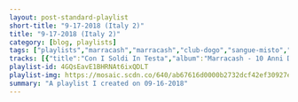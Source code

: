```yaml
---
layout: post-standard-playlist
short-title: "9-17-2018 (Italy 2)"
title: "9-17-2018 (Italy 2)"
category: [blog, playlists]
tags: ["playlists","marracash","marracash","club-dogo","sangue-misto","vale-lambo","club-dogo,-vincenzo,-marracash","marracash","vincenzo-da-via-anfossi,-marracash","kaos!","bassi-maestro","inoki","club-dogo","club-dogo","colle-der-fomento","bassi-maestro,-ape,-zampa","fabri-fibra","neffa","kaos!","frankie-hi-nrg-mc,-riccardo-sinigallia","mondo-marcio","mezzosangue","noyz-narcos","club-dogo","mistaman","club-dogo","marracash,-vincenzo-da-via-anfossi,-guè-pequeno,-jake-la-furia","club-dogo,-marracash","j-ax,-guè-pequeno","vincenzo-da-via-anfossi","kaos!","colle-der-fomento,-kaos-one","club-dogo","inoki,-joe-cassano","colle-der-fomento","vincenzo-da-via-anfossi,-club-dogo","fabri-fibra","fabri-fibra,-claver-gold","noyz-narcos","noyz-narcos","club-dogo","marracash","inoki","marracash","marracash","club-dogo,-marracash","club-dogo,-marracash","kaos!","guè-pequeno","guè-pequeno,-marracash","salmo","salmo","salmo,-travis-barker","salmo,-gemitaiz,-madman","salmo,-rose-villain","salmo,-victor-kwality,-travis-barker","salmo","salmo","salmo,-nitro","salmo,-fritz-da-cat","salmo","hell-raton,-ensi,-salmo,-en?gma,-bassi-maestro,-rocco-hunt,-gemitaiz","salmo","salmo","salmo","salmo,-nitro,-en?gma","guè-pequeno,-tony-effe,-il-profeta","sfera-ebbasta","sfera-ebbasta","fabri-fibra","gemitaiz","vegas-jones,-nitro","el-raton,-bassi-maestro,-rasty-kilo,-madman,-en?gma,-noyz-narcos,-jack-the-smoker,-salmo,-rocco-hunt,-gemitaiz,-nitro","madman","sfera-ebbasta,-drefgold","emis-killa,-capo-plaza","salmo","ghali","salmo","salmo","dani-faiv,-tha-supreme","salmo","mambolosco,-edo-fendy","salmo","emis-killa","marracash,-salmo,-coez","gemitaiz","vegas-jones","achille-lauro,-boss-doms,-gemitaiz,-quentin40,-puritano","noyz-narcos","noyz-narcos","dark-polo-gang","sfera-ebbasta","rkomi,-marracash","gemitaiz,-madman","nitro","guè-pequeno","gemitaiz,-guè-pequeno","noyz-narcos,-salmo","madman,-gemitaiz","salmo","guè-pequeno,-marracash","nitro","izi","capo-plaza,-ghali","gemitaiz","nitro,-salmo","salmo,-jack-the-smoker,-mondo-marcio,-coez","salmo","salmo","salmo","salmo,-mezzosangue","salmo","salmo","dark-polo-gang","kalash,-sfera-ebbasta","og-eastbull,-achille-lauro,-boss-doms","gemitaiz,-achille-lauro","canesecco","canesecco","canesecco,-jdr","canesecco","carl-brave-x-franco126","capo-plaza,-sfera-ebbasta,-drefgold","aban,-noyz-narcos","gabry-ponte,-dj-matrix,-mambolosco,-nashley","noyz-narcos,-duke-montana","capo-plaza","jack-the-smoker,-salmo","gemitaiz","carl-brave,-ugo-borghetti,-bipuntato","boomdabash,-loredana-bertè","achille-lauro,-gow-tribe,-boss-doms","nitro,-lazza","calcutta-","vasco-rossi","baby-k","en?gma,-hell-raton,-nitro","salmo,-slait","fabri-fibra","noyz-narcos,-luche,-capo-plaza","fabri-fibra,-gianna-nannini","fabri-fibra,-nitro,-yazee","fabri-fibra","fabri-fibra,-tolu-kuti","fabri-fibra,-madman","fabri-fibra","fabri-fibra","nitro","calcutta-,-takagi,-ketra","fabri-fibra,-neffa","gemitaiz,-coez","capo-plaza","fabri-fibra","fabri-fibra","fabri-fibra","dark-polo-gang","og-eastbull,-dogslife,-mago-del-blocco","emis-killa","marracash,-guè-pequeno","rocco-hunt,-neffa","babaman","nerone,-gemitaiz,-salmo","tutti-fenomeni,-close-listen","two-fingerz","two-fingerz","two-fingerz","two-fingerz","two-fingerz,-guè-pequeno","two-fingerz","two-fingerz","two-fingerz,-fedez","two-fingerz","two-fingerz","two-fingerz","two-fingerz,-emis-killa","fedez","fedez","fedez","fedez,-j-ax","fedez,-guè-pequeno","fedez","fedez","fedez","fedez","fedez,-gianna-nannini","fedez,-j-ax","fedez","club-dogo","club-dogo,-marracash","club-dogo,-j-ax","club-dogo,-il-cile","club-dogo","marracash","marracash","marracash,-emis-killa","marracash","marracash","marracash","marracash,-j-ax,-guè-pequeno","club-dogo","club-dogo,-j-ax","club-dogo","club-dogo,-lele-spedicato-\"negramaro\"","club-dogo,-entics","club-dogo","club-dogo,-arisa","fedez","fabri-fibra,-elisa","fedez","fedez","fedez","fedez,-francesca-michielin","fedez","fedez,-malika-ayane","fedez","fedez,-elisa","fedez","fedez,-noemi","fedez","fedez,-j-ax","articolo-31","j-ax","articolo-31","j-ax","j-ax","articolo-31","j-ax","articolo-31,-paola-turci","j-ax","articolo-31,-reverendo","articolo-31","j-ax","j-ax","articolo-31","j-ax","articolo-31","articolo-31,-lucio-dalla","articolo-31","articolo-31","articolo-31","articolo-31","j-ax","articolo-31","articolo-31","j-ax","j-ax","articolo-31","articolo-31","j-ax","articolo-31","articolo-31","fabri-fibra","fabri-fibra","fabri-fibra","fabri-fibra,-nitro","fabri-fibra","club-dogo","salmo,-nitro,-jack-the-smoker,-stereoliez,-ceri","en?gma,-nitro","club-dogo","gemitaiz-&-madman,-coez","deleterio,-marracash,-attila","club-dogo","club-dogo","marracash","marracash","dargen-d'amico,-fedez,-mistico","j-ax","j-ax","j-ax","j-ax","j-ax","j-ax","j-ax","j-ax,-club-dogo","j-ax,-valerio-jovine","j-ax,-weedo","j-ax","j-ax,-fedez","marracash,-achille-lauro","marracash","marracash","marracash,-tiziano-ferro","fabri-fibra,-nesli","j-ax","j-ax","j-ax,-emiliano-valverde","club-dogo","don-joe,-club-dogo","fabri-fibra,-nitro,-salmo","fabri-fibra,-gemitaiz,-madman","marracash,-luche","articolo-31,-paola-folli","nitro","briga","j-ax,-the-styles","caneda,-fedez,-j-ax,-gemitaiz,-rocco-hunt,-baby-k,-emis-killa","nitro,-dj-ms","nitro","guè-pequeno","fabri-fibra,-marracash","guè-pequeno,-akon","marracash","fedez,-danti,-simon-de-jano","fedez,-marracash,-guè-pequeno","marracash,-fabri-fibra","guè-pequeno","fedez","guè-pequeno","fedez","fritz-da-cat,-guè-pequeno,-nitro,-madman","fedez","guè-pequeno","fedez","ensi,-noyz-narcos,-salmo","don-joe,-shablo,-fabri-fibra,-jake-la-furia,-noyz-narcos,-marracash,-guè-pequeno,-j-ax,-francesco-sarcina","fedez","fedez,-mika","noyz-narcos-&-fritz-da-cat","noyz-narcos-&-fritz-da-cat,-salmo","shade","nitro","fabri-fibra,-guè-pequeno","salmo,-hell-raton,-en?gma,-slait","articolo-31","sfera-ebbasta,-charlie-charles,-luche,-marracash","guè-pequeno","guè-pequeno,-ntò","lowlow,-sercho,-briga","salmo","emis-killa,-j-ax","marracash","club-dogo","coez","marracash,-federica-abbate","coez","coez","cor-veleno","salmo","salmo","cor-veleno","cor-veleno","cor-veleno","marracash","cor-veleno","cor-veleno,-martina-may","fedez,-jake-la-furia","salmo","guè-pequeno,-jack-jaselli","jake-la-furia,-luca-carboni","salmo","marracash","izi,-ensi","izi","j-ax,-fedez","jake-la-furia,-emis-killa","izi,-moses-sangare","nitro","nitro","marracash,-guè-pequeno","marracash,-guè-pequeno","marracash,-guè-pequeno","marracash,-guè-pequeno","marracash,-guè-pequeno","cor-veleno,-danno","marracash,-guè-pequeno","marracash,-guè-pequeno","luche","luche,-guè-pequeno","luche","luche,-da-blonde","fabri-fibra","fred-de-palma,-marracash","briga,-mostro,-clementino","fred-de-palma","briga","briga,-gemello","emis-killa","emis-killa,-jake-la-furia","emis-killa,-neffa","salmo,-rose-villain","marracash,-guè-pequeno","j-ax,-fedez,-stash,-levante","j-ax,-fedez","lowlow","salmo,-nitro,-axos","ghali","sfera-ebbasta","marracash,-guè-pequeno","marracash,-guè-pequeno,-sfera-ebbasta","marracash,-guè-pequeno,-fabri-fibra","marracash,-guè-pequeno","lowlow,-marianne-mirage","j-ax,-fedez,-sergio-sylvestre","j-ax,-fedez","j-ax,-fedez","caparezza","fabri-fibra","fabri-fibra","fabri-fibra,-thegiornalisti","danti,-giulia-penna","guè-pequeno","guè-pequeno","guè-pequeno,-sfera-ebbasta","salmo","sfera-ebbasta","guè-pequeno,-el-micha","frankie-hi-nrg-mc,-riccardo-sinigallia","coez","coez","coez","coez","j-ax,-fedez","fabri-fibra","fabri-fibra","nitro","nitro","nitro","nitro,-madman","sfera-ebbasta,-quavo","perturbazione","viola","management","levante","diodato","green-like-july","cosmetic","linea-77,-ln-ripley","massimo-volume","appino","saluti-da-saturno","luminal","marco-germani,-laura-ferro","bianco","riccardo-latteri","carolina-bubbico","luca-morino,-combo-luminoso","fabio-cinti","elio-petri","fine-before-you-came","maria-antonietta","wildmen","spiral69","petramante","una-(ita)","giacomo-toni","kutso","the-cyborgs"]
tracks: [{"title":"Con I Soldi In Testa","album":"Marracash - 10 Anni Dopo (Inediti e Rarità)","artists":"Marracash"},{"title":"Nuovo Papa 2018","album":"Marracash - 10 Anni Dopo (Inediti e Rarità)","artists":"Marracash"},{"title":"Tornerò Da Re - Parte II","album":"Vile Denaro (Plus Tornerò Da Re Parte II)","artists":"Club Dogo"},{"title":"Lo straniero","album":"SXM","artists":"Sangue Misto"},{"title":"Patrizio","album":"Medusa Deluxe - EP","artists":"Vale Lambo"},{"title":"Puro Bogotà","album":"Vile Denaro (Plus Tornerò Da Re Radio Edit)","artists":"Club Dogo, Vincenzo, Marracash"},{"title":"Tutto Questo","album":"Marracash","artists":"Marracash"},{"title":"Popolari","album":"L'Ora D'Aria","artists":"Vincenzo Da Via Anfossi, Marracash"},{"title":"Il 6° Senso","album":"kARMA","artists":"Kaos!"},{"title":"Foto di gruppo","album":"Foto di gruppo","artists":"Bassi Maestro"},{"title":"Bologna By Night 2004","album":"Fabiano detto Inoki","artists":"Inoki"},{"title":"Cronache di resistenza - Hard to do","album":"Mi fist (Remastered version)","artists":"Club Dogo"},{"title":"Hardboiled - Sabotatori","album":"Mi fist (Remastered version)","artists":"Club Dogo"},{"title":"Il cielo su Roma","album":"Scienza Doppia H","artists":"Colle Der Fomento"},{"title":"Giorni matti (feat. Ape, Zampa)","album":"Classe 73","artists":"Bassi Maestro, Ape, Zampa"},{"title":"Rap in vena","album":"Mr. Simpatia (Remastered Version)","artists":"Fabri Fibra"},{"title":"Aspettando Il Sole","album":"Neffa E I Messaggeri Della Dopa","artists":"Neffa"},{"title":"Cose Preziose (Variante Di Lunenberg)","album":"-/-/-/-/- (L'attesa)","artists":"Kaos!"},{"title":"Quelli che benpensano (feat. Riccardo Sinigallia)","album":"La Morte Dei Miracoli & Diff. Coupling","artists":"Frankie HI-NRG MC, Riccardo Sinigallia"},{"title":"Dentro Alla Scatola","album":"Solo Un Uomo","artists":"Mondo Marcio"},{"title":"Diventa quello che sei","album":"Soul of a Supertramp","artists":"Mezzosangue"},{"title":"Attica","album":"Monster","artists":"Noyz Narcos"},{"title":"Una Volta Sola","album":"Penna Capitale","artists":"Club Dogo"},{"title":"Si salvi chi può","album":"M-theory","artists":"Mistaman"},{"title":"Butta Via Tutto","album":"Penna Capitale","artists":"Club Dogo"},{"title":"Benvenuti Nella Giungla","album":"Dogo Gang Presenta: Benvenuti Nella Giungla","artists":"Marracash, Vincenzo Da Via Anfossi, Guè Pequeno, Jake La Furia"},{"title":"Briatori","album":"Penna Capitale","artists":"Club Dogo, Marracash"},{"title":"Rap n'roll","album":"Rap N' Roll","artists":"J-AX, Guè Pequeno"},{"title":"Il Primo E L'Ultimo","album":"L'Ora D'Aria","artists":"Vincenzo Da Via Anfossi"},{"title":"La Via Del Vuoto","album":"-/-/-/-/- (L'attesa)","artists":"Kaos!"},{"title":"La Fenice (feat. Kaos One)","album":"Anima E Ghiaccio","artists":"Colle Der Fomento, Kaos One"},{"title":"Ragazzi Fuori Ft. Karkadan","album":"Dogocrazia","artists":"Club Dogo"},{"title":"Giorno E Notte (feat. Joe Cassano)","album":"The Newkingztape Vol. 1","artists":"Inoki, Joe Cassano"},{"title":"Piu' Forte Delle Bombe","album":"Anima E Ghiaccio","artists":"Colle Der Fomento"},{"title":"Cartier","album":"L'Ora D'Aria","artists":"Vincenzo Da Via Anfossi, Club Dogo"},{"title":"Bisogna Scrivere","album":"Guerra E Pace","artists":"Fabri Fibra"},{"title":"Idee Stupide","album":"Tradimento 10 Anni - Reloaded","artists":"Fabri Fibra, Claver Gold"},{"title":"Zoo De Roma","album":"Guilty","artists":"Noyz Narcos"},{"title":"Attica","album":"Monster Reloaded","artists":"Noyz Narcos"},{"title":"Spaghetti Western","album":"Vile Denaro","artists":"Club Dogo"},{"title":"Popolare 2018","album":"Marracash - 10 Anni Dopo (Inediti e Rarità)","artists":"Marracash"},{"title":"Il mio paese se ne frega","album":"Nobiltà di strada","artists":"Inoki"},{"title":"Dritto Al Punto","album":"Marracash","artists":"Marracash"},{"title":"Si' Si' Con La Testa","album":"Marracash","artists":"Marracash"},{"title":"Meglio Che Morto","album":"Dogocrazia","artists":"Club Dogo, Marracash"},{"title":"D.o.g.o.","album":"Penna Capitale","artists":"Club Dogo, Marracash"},{"title":"Insomnia","album":"kARMA","artists":"Kaos!"},{"title":"Mollami","album":"Vero","artists":"Guè Pequeno"},{"title":"Relaxxx","album":"Gentleman","artists":"Guè Pequeno, Marracash"},{"title":"PERDONAMI","album":"PERDONAMI","artists":"Salmo"},{"title":"Faraway","album":"Midnite (Deluxe Version)","artists":"Salmo"},{"title":"Bentley vs Cadillac (feat. Travis Barker)","album":"Hellvisback Platinum","artists":"Salmo, Travis Barker"},{"title":"Killer Game (feat. Gemitaiz & Madman)","album":"Midnite (Deluxe Version)","artists":"Salmo, Gemitaiz, MadMan"},{"title":"Don Medellín (feat. Rose Villain)","album":"Hellvisback Platinum","artists":"Salmo, Rose Villain"},{"title":"Il messia (feat. Victor Kwality & Travis Barker)","album":"Hellvisback","artists":"Salmo, Victor Kwality, Travis Barker"},{"title":"1984","album":"Hellvisback","artists":"Salmo"},{"title":"7 am","album":"Hellvisback","artists":"Salmo"},{"title":"Space Invaders (feat. Nitro)","album":"Midnite (Deluxe Version)","artists":"Salmo, Nitro"},{"title":"Demons To Diamonds (feat. Fritz da Cat)","album":"Death USB","artists":"Salmo, Fritz Da Cat"},{"title":"Un dio personale","album":"The Island Chainsaw Massacre","artists":"Salmo"},{"title":"King's Supreme","album":"Machete Mixtape Gold Edition","artists":"Hell Raton, Ensi, Salmo, En?gma, Bassi Maestro, Rocco Hunt, Gemitaiz"},{"title":"La prima volta","album":"The Island Chainsaw Massacre","artists":"Salmo"},{"title":"L'erba di Grace","album":"The Island Chainsaw Massacre","artists":"Salmo"},{"title":"S.A.L.M.O.","album":"Midnite (Deluxe Version)","artists":"Salmo"},{"title":"Crudité","album":"Machete Mixtape, Vol. 3","artists":"Salmo, Nitro, En?gma"},{"title":"Scarafaggio","album":"Gentleman","artists":"Guè Pequeno, Tony Effe, Il Profeta"},{"title":"20 Collane","album":"Rockstar","artists":"Sfera Ebbasta"},{"title":"Ricchi x Sempre","album":"Rockstar","artists":"Sfera Ebbasta"},{"title":"La Pula Bussò","album":"Tradimento Platinum Edition","artists":"Fabri Fibra"},{"title":"Fuori","album":"Fuori","artists":"Gemitaiz"},{"title":"Trankilo","album":"Chic Nisello","artists":"Vegas Jones, Nitro"},{"title":"Battle Royale","album":"Machete Mixtape Iii","artists":"El Raton, Bassi Maestro, Rasty Kilo, MadMan, En?gma, Noyz Narcos, Jack The Smoker, Salmo, Rocco Hunt, Gemitaiz, Nitro"},{"title":"Bolla Papale Freestyle","album":"MM Vol. 2","artists":"MadMan"},{"title":"Sciroppo (feat. DrefGold)","album":"Rockstar (International Version)","artists":"Sfera Ebbasta, DrefGold"},{"title":"Serio (feat. Capo Plaza)","album":"Serio","artists":"Emis Killa, Capo Plaza"},{"title":"Russell Crowe","album":"Midnite (Deluxe Version)","artists":"Salmo"},{"title":"Cara Italia","album":"Cara Italia","artists":"Ghali"},{"title":"Yoko-ono","album":"The Island Chainsaw Massacre","artists":"Salmo"},{"title":"Giuda","album":"Hellvisback","artists":"Salmo"},{"title":"Gameboy Color - prod. tha Supreme","album":"Gameboy Color (prod. tha Supreme)","artists":"Dani Faiv, tha Supreme"},{"title":"Il senso dell'odio","album":"The Island Chainsaw Massacre","artists":"Salmo"},{"title":"Guarda come flexo","album":"Guarda come flexo","artists":"MamboLosco, Edo Fendy"},{"title":"Prima di dormire","album":"The Island Chainsaw Massacre","artists":"Salmo"},{"title":"Linda","album":"Linda","artists":"Emis Killa"},{"title":"A Volte Esagero","album":"Status","artists":"Marracash, Salmo, Coez"},{"title":"Oro E Argento","album":"Oro E Argento","artists":"Gemitaiz"},{"title":"Malibu","album":"Malibu","artists":"Vegas Jones"},{"title":"Thoiry Remix (Samba Trap Vol. 3 - Mitraglia Rec) (feat. Gemitaiz, Quentin40 & Puritano)","album":"Thoiry Remix (Samba Trap Vol. 3 - Mitraglia Rec) (feat. Gemitaiz, Quentin40 & Puritano)","artists":"Achille Lauro, Boss Doms, Gemitaiz, Quentin40, Puritano"},{"title":"Drag You to Hell","album":"B.B.C. Project","artists":"Noyz Narcos"},{"title":"My Love Song","album":"Monster","artists":"Noyz Narcos"},{"title":"Diego Armando Maradona","album":"Sick Side","artists":"Dark Polo Gang"},{"title":"Serpenti A Sonagli","album":"Rockstar","artists":"Sfera Ebbasta"},{"title":"Milano Bachata","album":"Io In Terra","artists":"Rkomi, Marracash"},{"title":"Blue Sky","album":"Kepler","artists":"Gemitaiz, MadMan"},{"title":"Rotten","album":"Suicidol","artists":"Nitro"},{"title":"Squalo","album":"Vero","artists":"Guè Pequeno"},{"title":"Tanta Roba Anthem (feat. Guè Pequeno)","album":"Tanta Roba Anthem (feat. Guè Pequeno)","artists":"Gemitaiz, Guè Pequeno"},{"title":"Mic Check (feat. Salmo)","album":"Enemy","artists":"Noyz Narcos, Salmo"},{"title":"Veleno 6","album":"MM Vol. 2","artists":"MadMan, Gemitaiz"},{"title":"L'alba","album":"Hellvisback","artists":"Salmo"},{"title":"Brivido","album":"Bravo Ragazzo (Royal Edition)","artists":"Guè Pequeno, Marracash"},{"title":"Pleasantville","album":"Suicidol","artists":"Nitro"},{"title":"Chic","album":"Fenice","artists":"Izi"},{"title":"Ne è valsa la pena (feat. Ghali)","album":"20","artists":"Capo Plaza, Ghali"},{"title":"Scappo Via","album":"QVC Collection","artists":"Gemitaiz"},{"title":"Chairaggione (feat. Salmo)","album":"No Comment","artists":"Nitro, Salmo"},{"title":"Non esco mai","album":"Machete Mixtape, Vol. 3","artists":"Salmo, Jack The Smoker, Mondo Marcio, Coez"},{"title":"La festa è finita","album":"Hellvisback Platinum","artists":"Salmo"},{"title":"Black Widow","album":"Hellvisback Platinum","artists":"Salmo"},{"title":"Borderline","album":"Midnite (Deluxe Version)","artists":"Salmo"},{"title":"Sadico (feat. Mezzosangue)","album":"Midnite (Deluxe Version)","artists":"Salmo, Mezzosangue"},{"title":"Weishaupt","album":"Midnite (Deluxe Version)","artists":"Salmo"},{"title":"Io sono qui","album":"Hellvisback","artists":"Salmo"},{"title":"British","album":"British","artists":"Dark Polo Gang"},{"title":"Mwaka Moon - Remix","album":"Mwaka Moon (Remix)","artists":"Kalash, Sfera Ebbasta"},{"title":"Ballo del blocco feat. Achille Lauro (prod. Boss Doms) (feat. Achille Lauro & Boss Doms)","album":"Ballo del blocco feat. Achille Lauro (prod. Boss Doms) (feat. Achille Lauro & Boss Doms)","artists":"OG Eastbull, Achille Lauro, Boss Doms"},{"title":"Keanu Reeves (feat. Achille Lauro)","album":"Davide","artists":"Gemitaiz, Achille Lauro"},{"title":"S.P.Q.R.","album":"S.P.Q.R.","artists":"Canesecco"},{"title":"Senza Collare","album":"Senza Collare 2012","artists":"Canesecco"},{"title":"Dale Pa Atras (feat. Jdr)","album":"Senza Collare 2012","artists":"Canesecco, JDR"},{"title":"Me Te Inculo","album":"Senza Collare 2012","artists":"Canesecco"},{"title":"Tararì Tararà","album":"Polaroid 2.0","artists":"Carl Brave x Franco126"},{"title":"Tesla (feat. Sfera Ebbasta & DrefGold)","album":"20","artists":"Capo Plaza, Sfera Ebbasta, DrefGold"},{"title":"16 barre","album":"16 barre","artists":"Aban, Noyz Narcos"},{"title":"Ghostblaster","album":"Ghostblaster","artists":"Gabry Ponte, DJ Matrix, MamboLosco, Nashley"},{"title":"Don't Fuck With Me","album":"Verano Zombie","artists":"Noyz Narcos, Duke Montana"},{"title":"Nike Boy","album":"20","artists":"Capo Plaza"},{"title":"Sogni d'odio (feat. Salmo)","album":"Jack uccide","artists":"Jack The Smoker, Salmo"},{"title":"Mettere Giù","album":"L'Unico Compromesso (2016 Version)","artists":"Gemitaiz"},{"title":"Scusa (feat. Ugo Borghetti & B)","album":"Notti Brave","artists":"Carl Brave, Ugo Borghetti, Bipuntato"},{"title":"Non Ti Dico No","album":"Non Ti Dico No","artists":"Boomdabash, Loredana Bertè"},{"title":"Midnight Carnival","album":"Midnight Carnival","artists":"Achille Lauro, Gow Tribe, Boss Doms"},{"title":"Passepartout (feat. Lazza)","album":"No Comment","artists":"Nitro, Lazza"},{"title":"Paracetamolo","album":"Evergreen","artists":"Calcutta "},{"title":"Sally","album":"Nessun Pericolo...Per Te (Remastered 2017)","artists":"Vasco Rossi"},{"title":"Da zero a cento","album":"Da zero a cento","artists":"Baby K"},{"title":"Ganja Boat","album":"Machete Mixtape Gold Edition","artists":"En?gma, Hell Raton, Nitro"},{"title":"Morte in diretta","album":"The Island Chainsaw Massacre","artists":"Salmo, Slait"},{"title":"Non fare la puttana","album":"Mr. Simpatia (Remastered Version)","artists":"Fabri Fibra"},{"title":"Casa Mia (feat. Luchè & Capo Plaza)","album":"Enemy","artists":"Noyz Narcos, Luche, Capo Plaza"},{"title":"In Italia","album":"Bugiardo (Slidepack)","artists":"Fabri Fibra, Gianna Nannini"},{"title":"Vaffan***O Scemo - Yazee Remix","album":"Tradimento 10 Anni - Reloaded","artists":"Fabri Fibra, Nitro, Yazee"},{"title":"CVDM","album":"Fenomeno (Masterchef EP)","artists":"Fabri Fibra"},{"title":"Su Le Mani","album":"Tradimento 10 Anni - Reloaded","artists":"Fabri Fibra, Tolu Kuti"},{"title":"Rompiti Il Collo","album":"Tradimento 10 Anni - Reloaded","artists":"Fabri Fibra, MadMan"},{"title":"Tranne Te","album":"Controcultura","artists":"Fabri Fibra"},{"title":"Applausi Per Fibra","album":"Tradimento Platinum Edition","artists":"Fabri Fibra"},{"title":"The Dark Side of the Mood","album":"Suicidol Post Mortem","artists":"Nitro"},{"title":"Oroscopo (feat. Takagi & Ketra)","album":"Oroscopo (feat. Takagi & Ketra)","artists":"Calcutta , Takagi, Ketra"},{"title":"Panico","album":"Guerra E Pace","artists":"Fabri Fibra, Neffa"},{"title":"Davide (feat. Coez)","album":"Davide","artists":"Gemitaiz, Coez"},{"title":"Interlude (Ora è la mia ora)","album":"20","artists":"Capo Plaza"},{"title":"Le Donne","album":"Controcultura","artists":"Fabri Fibra"},{"title":"Il Tappo","album":"Tradimento Platinum Edition","artists":"Fabri Fibra"},{"title":"Gonfio così","album":"Mr. Simpatia (Remastered Version)","artists":"Fabri Fibra"},{"title":"Diego Armando Maradona","album":"Sick Side","artists":"Dark Polo Gang"},{"title":"Bella Giornata (prod. Dogslife, Mago del blocco) (feat. Dogslife & Mago del Blocco)","album":"Bella Giornata (prod. Dogslife, Mago del blocco) (feat. Dogslife & Mago del Blocco)","artists":"OG Eastbull, Dogslife, Mago del Blocco"},{"title":"Rollercoaster","album":"Rollercoaster","artists":"Emis Killa"},{"title":"Salvador Dalì","album":"Santeria","artists":"Marracash, Guè Pequeno"},{"title":"Se mi chiami (feat. Neffa)","album":"SignorHunt","artists":"Rocco Hunt, Neffa"},{"title":"La Coca","album":"Raggasonico","artists":"Babaman"},{"title":"Papparapa'","album":"Max","artists":"Nerone, Gemitaiz, Salmo"},{"title":"Per quanto ti amo","album":"Per quanto ti amo","artists":"Tutti Fenomeni, Close Listen"},{"title":"Amami","album":"Two Fingerz V","artists":"Two Fingerz"},{"title":"Burattino","album":"Mouse Music","artists":"Two Fingerz"},{"title":"Ciao","album":"Two Fingerz V","artists":"Two Fingerz"},{"title":"Come le vie a NY","album":"Mouse Music","artists":"Two Fingerz"},{"title":"Eco (feat. Gué Pequeno)","album":"Mouse Music","artists":"Two Fingerz, Guè Pequeno"},{"title":"Fuori piove","album":"Mouse Music","artists":"Two Fingerz"},{"title":"Guerra","album":"Two Fingerz V","artists":"Two Fingerz"},{"title":"La cassa dritta (feat. Fedez)","album":"Two Fingerz V","artists":"Two Fingerz, Fedez"},{"title":"Palloncini","album":"Two Fingerz V","artists":"Two Fingerz"},{"title":"Questa musica","album":"Mouse Music","artists":"Two Fingerz"},{"title":"Una bomba atomica","album":"Two Fingerz V","artists":"Two Fingerz"},{"title":"Vai a lavorare (feat. Emis Killa)","album":"Mouse Music","artists":"Two Fingerz, Emis Killa"},{"title":"Polaroid","album":"Sig. Brainwash - L'arte di accontentare","artists":"Fedez"},{"title":"Signorsì","album":"Sig. Brainwash - L'arte di accontentare","artists":"Fedez"},{"title":"Non ci pensi mai","album":"Sig. Brainwash - L'arte di accontentare","artists":"Fedez"},{"title":"Sembra semplice (feat. J-AX)","album":"Sig. Brainwash - L'arte di accontentare","artists":"Fedez, J-AX"},{"title":"Pensavo fosse amore e invece... (feat. Gué Pequeno)","album":"Sig. Brainwash - L'arte di accontentare","artists":"Fedez, Guè Pequeno"},{"title":"Nel mio piccolo","album":"Sig. Brainwash - L'arte di accontentare","artists":"Fedez"},{"title":"Presa bene (ogni tanto)","album":"Sig. Brainwash - L'arte di accontentare","artists":"Fedez"},{"title":"Dai cazzo Federico","album":"Sig. Brainwash - L'arte di accontentare","artists":"Fedez"},{"title":"Faccio brutto","album":"Sig. Brainwash - L'arte di accontentare","artists":"Fedez"},{"title":"Nuvole di fango (feat. Gianna Nannini)","album":"Sig. Brainwash - L'arte di accontentare Diamond Edition","artists":"Fedez, Gianna Nannini"},{"title":"Alza la testa (feat. J-AX)","album":"Il mio primo disco da venduto","artists":"Fedez, J-AX"},{"title":"Liberi in cattività","album":"Il mio primo disco da venduto","artists":"Fedez"},{"title":"Chissenefrega (In Discoteca)","album":"Noi Siamo Il Club (Reloaded Edition)","artists":"Club Dogo"},{"title":"Noi Siamo Il Club","album":"Noi Siamo Il Club (Reloaded Edition)","artists":"Club Dogo, Marracash"},{"title":"Sangue Blu","album":"Noi Siamo Il Club (Reloaded Edition)","artists":"Club Dogo, J-AX"},{"title":"Tutto Ciò Che Ho - New Version","album":"Noi Siamo Il Club (Reloaded Edition)","artists":"Club Dogo, Il Cile"},{"title":"Se Tu Fossi Me","album":"Noi Siamo Il Club (Reloaded Edition)","artists":"Club Dogo"},{"title":"Status","album":"Status","artists":"Marracash"},{"title":"King Del Rap","album":"King Del Rap","artists":"Marracash"},{"title":"Giusto Un Giro","album":"King Del Rap","artists":"Marracash, Emis Killa"},{"title":"Badabum Cha Cha","album":"Marracash","artists":"Marracash"},{"title":"Non Confondermi","album":"Marracash","artists":"Marracash"},{"title":"La Danza Della Pioggia","album":"Marracash","artists":"Marracash"},{"title":"Fattore Wow","album":"Marracash","artists":"Marracash, J-AX, Guè Pequeno"},{"title":"Sgrilla!!","album":"Dogocrazia","artists":"Club Dogo"},{"title":"Brucia Ancora","album":"Dogocrazia","artists":"Club Dogo, J-AX"},{"title":"Lisa","album":"Non Siamo Più Quelli Di Mi Fist","artists":"Club Dogo"},{"title":"Sayonara","album":"Non Siamo Più Quelli Di Mi Fist","artists":"Club Dogo, Lele Spedicato \"Negramaro\""},{"title":"Quando Tornerò","album":"Non Siamo Più Quelli Di Mi Fist","artists":"Club Dogo, Entics"},{"title":"Dieci Anni Fa","album":"Non Siamo Più Quelli Di Mi Fist","artists":"Club Dogo"},{"title":"Fragili","album":"Non Siamo Più Quelli Di Mi Fist","artists":"Club Dogo, Arisa"},{"title":"Generazione bho","album":"Generazione bho","artists":"Fedez"},{"title":"Dagli Sbagli Si Impara","album":"Guerra E Pace","artists":"Fabri Fibra, Elisa"},{"title":"Vivere in campagna pubblicitaria","album":"Pop-hoolista","artists":"Fedez"},{"title":"Bella addormentata nel Bronx","album":"Pop-hoolista","artists":"Fedez"},{"title":"Voglio averti account","album":"Pop-hoolista","artists":"Fedez"},{"title":"Magnifico (feat. Francesca Michielin)","album":"Pop-hoolista","artists":"Fedez, Francesca Michielin"},{"title":"Non c'è due senza trash","album":"Pop-hoolista","artists":"Fedez"},{"title":"Sirene (feat. Malika Ayane)","album":"Pop-hoolista","artists":"Fedez, Malika Ayane"},{"title":"L'hai voluto tu","album":"Pop-hoolista","artists":"Fedez"},{"title":"Pop-hoolista (feat. Elisa)","album":"Pop-hoolista","artists":"Fedez, Elisa"},{"title":"Cardinal chic","album":"Pop-hoolista","artists":"Fedez"},{"title":"L'amore eternit (feat. Noemi)","album":"Pop-hoolista","artists":"Fedez, Noemi"},{"title":"Come no","album":"Pop-hoolista","artists":"Fedez"},{"title":"Viva l'Iva (feat. J-AX)","album":"Pop-hoolista","artists":"Fedez, J-AX"},{"title":"A Pugni Col Mondo","album":"Italiano Medio","artists":"Articolo 31"},{"title":"Altra vita","album":"Meglio Prima (?)","artists":"J-AX"},{"title":"Cosí E Cosá","album":"Così Com' è","artists":"Articolo 31"},{"title":"Deca Dance","album":"Deca Dance","artists":"J-AX"},{"title":"Di Sana Pianta","album":"Di Sana Pianta","artists":"J-AX"},{"title":"Domani smetto","album":"Domani Smetto","artists":"Articolo 31"},{"title":"Domenica da coma","album":"Meglio Prima (?)","artists":"J-AX"},{"title":"Fuck You","album":"Domani Smetto","artists":"Articolo 31, Paola Turci"},{"title":"Generazione Zero","album":"Di Sana Pianta","artists":"J-AX"},{"title":"Gente che spera","album":"Domani Smetto","artists":"Articolo 31, Reverendo"},{"title":"I Consigli Di Un Pirla","album":"Italiano Medio","artists":"Articolo 31"},{"title":"I Love My Bike","album":"Meglio Prima (?)","artists":"J-AX"},{"title":"I Love Paranoia","album":"Deca Dance","artists":"J-AX"},{"title":"Il funkytarro","album":"Così Com' è","artists":"Articolo 31"},{"title":"Immorale","album":"Deca Dance","artists":"J-AX"},{"title":"L'altra metà","album":"Domani Smetto","artists":"Articolo 31"},{"title":"L'impresa eccezionale (feat. Lucio Dalla)","album":"Così Com' è","artists":"Articolo 31, Lucio Dalla"},{"title":"L'Italiano medio","album":"Italiano Medio","artists":"Articolo 31"},{"title":"L'Ultima Bomba In Città","album":"Domani Smetto","artists":"Articolo 31"},{"title":"La Canzone Del Dito","album":"Italiano Medio","artists":"Articolo 31"},{"title":"Maria Maria","album":"Messa Di Vespiri","artists":"Articolo 31"},{"title":"Meglio prima","album":"Meglio Prima (?)","artists":"J-AX"},{"title":"Non è un film","album":"Domani Smetto","artists":"Articolo 31"},{"title":"Pere","album":"Domani Smetto","artists":"Articolo 31"},{"title":"Piccoli per sempre","album":"Di Sana Pianta","artists":"J-AX"},{"title":"Reci-Divo","album":"Meglio Prima (?)","artists":"J-AX"},{"title":"Senza Dubbio","album":"Italiano Medio","artists":"Articolo 31"},{"title":"Spirale ovale","album":"Domani Smetto","artists":"Articolo 31"},{"title":"Ti amo o ti ammazzo","album":"Di Sana Pianta","artists":"J-AX"},{"title":"Tranqi Funky","album":"Così Com' è","artists":"Articolo 31"},{"title":"Noi No","album":"Domani Smetto","artists":"Articolo 31"},{"title":"Dove Fuggi?","album":"Turbe Giovanili","artists":"Fabri Fibra"},{"title":"Che Cazzata","album":"Tradimento Platinum Edition","artists":"Fabri Fibra"},{"title":"Vip In Trip","album":"Controcultura","artists":"Fabri Fibra"},{"title":"Doggy Style","album":"Machete Mixtape, Vol. 3","artists":"Fabri Fibra, Nitro"},{"title":"Rap in vena","album":"Hip Hop italiano: The Best Of","artists":"Fabri Fibra"},{"title":"Sai Zio","album":"Non Siamo Più Quelli Di Mi Fist","artists":"Club Dogo"},{"title":"Non sopporto (feat. Stereoliez & Ceri)","album":"Machete Mixtape, Vol. 3","artists":"Salmo, Nitro, Jack The Smoker, Stereoliez, Ceri"},{"title":"Au Revoir","album":"Machete Mixtape, Vol. 3","artists":"En?gma, Nitro"},{"title":"Il Mio Mondo, Le Mie Regole","album":"Dogocrazia","artists":"Club Dogo"},{"title":"Instagrammo","album":"Kepler","artists":"Gemitaiz & Madman, Coez"},{"title":"Gran Rap","album":"Dadaismo","artists":"Deleterio, Marracash, Attila"},{"title":"Spacco Tutto","album":"Spacco Tutto","artists":"Club Dogo"},{"title":"Soldi","album":"Non Siamo Più Quelli Di Mi Fist","artists":"Club Dogo"},{"title":"Sindrome Depressiva Da Social Network","album":"Status (Anteprima)","artists":"Marracash"},{"title":"In Radio","album":"Status (Anteprima)","artists":"Marracash"},{"title":"Bocciofili (con Fedez e Mistico)","album":"Vivere Aiuta A Non Morire","artists":"Dargen D'Amico, Fedez, Mistico"},{"title":"Intro","album":"Il bello d'esser brutti","artists":"J-AX"},{"title":"Ribelle e basta","album":"Il bello d'esser brutti","artists":"J-AX"},{"title":"Sopra la media","album":"Il bello d'esser brutti","artists":"J-AX"},{"title":"Sono di moda","album":"Il bello d'esser brutti","artists":"J-AX"},{"title":"Hai rotto il catso","album":"Il bello d'esser brutti","artists":"J-AX"},{"title":"Santoro e peyote","album":"Il bello d'esser brutti","artists":"J-AX"},{"title":"Il bello d'esser brutti","album":"Il bello d'esser brutti","artists":"J-AX"},{"title":"Old Skull","album":"Il bello d'esser brutti","artists":"J-AX, Club Dogo"},{"title":"Un altro viaggio","album":"Il bello d'esser brutti","artists":"J-AX, Valerio Jovine"},{"title":"The Pub Song","album":"Il bello d'esser brutti","artists":"J-AX, Weedo"},{"title":"L'uomo col cappello","album":"Il bello d'esser brutti","artists":"J-AX"},{"title":"Bimbiminkia4life","album":"Il bello d'esser brutti","artists":"J-AX, Fedez"},{"title":"Don","album":"Status","artists":"Marracash, Achille Lauro"},{"title":"20 Anni (Peso)","album":"Status","artists":"Marracash"},{"title":"Vendetta","album":"Status","artists":"Marracash"},{"title":"Senza Un Posto Nel Mondo","album":"Status","artists":"Marracash, Tiziano Ferro"},{"title":"Vaffan***O Scemo","album":"Tradimento Platinum Edition","artists":"Fabri Fibra, Nesli"},{"title":"Miss&MrHyde","album":"Il bello d'esser brutti","artists":"J-AX"},{"title":"Rock City","album":"Il bello d'esser brutti","artists":"J-AX"},{"title":"Tutto o niente","album":"Il bello d'esser brutti","artists":"J-AX, Emiliano Valverde"},{"title":"Weekend","album":"Weekend","artists":"Club Dogo"},{"title":"Status Symbol","album":"Ora O Mai Più","artists":"Don Joe, Club Dogo"},{"title":"Dexter","album":"Squallor","artists":"Fabri Fibra, Nitro, Salmo"},{"title":"Non Me Ne Frega Un Cazzo","album":"Squallor","artists":"Fabri Fibra, Gemitaiz, MadMan"},{"title":"Sushi & Cocaina","album":"Status","artists":"Marracash, Luche"},{"title":"Domani (feat. Paola Folli)","album":"Così Com' è","artists":"Articolo 31, Paola Folli"},{"title":"Rotten","album":"Rotten","artists":"Nitro"},{"title":"Sei di mattina - Acoustic Version","album":"Never Again","artists":"Briga"},{"title":"+ Stile","album":"Di Sana Pianta","artists":"J-AX, The Styles"},{"title":"Seven","album":"Seven","artists":"Caneda, Fedez, J-AX, Gemitaiz, Rocco Hunt, Baby K, Emis Killa"},{"title":"Stronzo (feat. DJ MS)","album":"Suicidol","artists":"Nitro, Dj MS"},{"title":"Suicidol","album":"Suicidol","artists":"Nitro"},{"title":"Le Bimbe Piangono","album":"Le Bimbe Piangono","artists":"Guè Pequeno"},{"title":"Playboy","album":"Squallor","artists":"Fabri Fibra, Marracash"},{"title":"Interstellar","album":"Vero (Anteprima)","artists":"Guè Pequeno, Akon"},{"title":"Bentornato","album":"Status","artists":"Marracash"},{"title":"Single a vita (feat. Danti & Simon De Jano)","album":"Sig. Brainwash - L'arte di accontentare Diamond Edition","artists":"Fedez, Danti, Simon De Jano"},{"title":"Blues (feat. Marracash & Gué Pequeno)","album":"Il mio primo disco da venduto","artists":"Fedez, Marracash, Guè Pequeno"},{"title":"Vita Da Star - RMX","album":"Vita Da Star RMX / Playboy","artists":"Marracash, Fabri Fibra"},{"title":"Oro E Diamanti","album":"Vero","artists":"Guè Pequeno"},{"title":"Ti vorrei dire","album":"Penisola che non c'è","artists":"Fedez"},{"title":"Bosseggiando","album":"Vero","artists":"Guè Pequeno"},{"title":"Jet Set","album":"Il mio primo disco da venduto","artists":"Fedez"},{"title":"Never","album":"Fritz","artists":"Fritz Da Cat, Guè Pequeno, Nitro, MadMan"},{"title":"Si scrive schiavitù si legge libertà","album":"Sig. Brainwash - L'arte di accontentare Diamond Edition","artists":"Fedez"},{"title":"Equilibrio","album":"Vero","artists":"Guè Pequeno"},{"title":"Olivia Oil","album":"Pop-hoolista","artists":"Fedez"},{"title":"Stratocaster (feat. Noyz Narcos & Salmo)","album":"Rock Steady","artists":"Ensi, Noyz Narcos, Salmo"},{"title":"Le Leggende Non Muoiono Mai (Thori & Rocce Anthem)","album":"Le Leggende Non Muoiono Mai","artists":"Don Joe, Shablo, Fabri Fibra, Jake La Furia, Noyz Narcos, Marracash, Guè Pequeno, J-AX, Francesco Sarcina"},{"title":"21 grammi","album":"21 grammi","artists":"Fedez"},{"title":"Beautiful Disaster","album":"Pop-Hoolista Cosodipinto Edition","artists":"Fedez, MIKA"},{"title":"Localz Only","album":"Localz Only","artists":"Noyz Narcos & Fritz Da Cat"},{"title":"Dal Tramonto All'Alba","album":"Localz Only","artists":"Noyz Narcos & Fritz Da Cat, Salmo"},{"title":"Mai una gioia","album":"Mirabilansia","artists":"Shade"},{"title":"Sassi e diamanti","album":"Suicidol","artists":"Nitro"},{"title":"E Tu Ci Convivi","album":"Squallor","artists":"Fabri Fibra, Guè Pequeno"},{"title":"The Island (feat. Hell Raton, En?gma & Slait)","album":"Midnite (Deluxe Version)","artists":"Salmo, Hell Raton, En?gma, Slait"},{"title":"Bestie Mutanti","album":"Italiano Medio","artists":"Articolo 31"},{"title":"XDVRMX","album":"XDVR Reloaded","artists":"Sfera Ebbasta, Charlie Charles, Luche, Marracash"},{"title":"Vero","album":"Vero (Royal Edition)","artists":"Guè Pequeno"},{"title":"Tuta Di Felpa","album":"Vero (Royal Edition)","artists":"Guè Pequeno, Ntò"},{"title":"Le solite canzoni","album":"Per sempre","artists":"lowlow, Sercho, Briga"},{"title":"1984","album":"1984","artists":"Salmo"},{"title":"A cena dai tuoi (feat. J-Ax) (feat. J-Ax)","album":"Mercurio","artists":"Emis Killa, J-AX"},{"title":"Catatonica","album":"Catatonica","artists":"Marracash"},{"title":"Un'Altra Via Non C'è","album":"Non Siamo Più Quelli Di Mi Fist","artists":"Club Dogo"},{"title":"Jet","album":"Niente che non va","artists":"Coez"},{"title":"Niente Canzoni D'Amore - Inedito","album":"Status (Inediti, Rarità & Live)","artists":"Marracash, Federica Abbate"},{"title":"La rabbia dei secondi","album":"Niente che non va","artists":"Coez"},{"title":"Niente che non va","album":"Niente che non va","artists":"Coez"},{"title":"Le guardie i pompieri e l'ambulanza","album":"Heavy Metal","artists":"Cor Veleno"},{"title":"Mic Taser","album":"Hellvisback","artists":"Salmo"},{"title":"Black Widow","album":"Hellvisback","artists":"Salmo"},{"title":"Un mestiere qualunque","album":"Heavy Metal","artists":"Cor Veleno"},{"title":"Fenomeni","album":"Heavy Metal","artists":"Cor Veleno"},{"title":"Heavy Metal","album":"Heavy Metal","artists":"Cor Veleno"},{"title":"Sogni Non Tuoi","album":"Status (Vendetta Edition)","artists":"Marracash"},{"title":"Non mentirmi mai - Originale","album":"Primo Squarta / Bomboclat","artists":"Cor Veleno"},{"title":"Spezzami l'anima (feat. Martina May)","album":"Buona Pace","artists":"Cor Veleno, Martina May"},{"title":"Il cemento non è un fiore (feat. Jake La Furia)","album":"Il mio primo disco da venduto","artists":"Fedez, Jake La Furia"},{"title":"Hellvisback","album":"Hellvisback","artists":"Salmo"},{"title":"Fuori Orario - Acoustic Jam Session","album":"Vero (Royal Edition)","artists":"Guè Pequeno, Jack Jaselli"},{"title":"Fuori Da Qui","album":"Fuori Da Qui","artists":"Jake La Furia, Luca Carboni"},{"title":"Daytona","album":"Hellvisback","artists":"Salmo"},{"title":"Sabbie Mobili","album":"King Del Rap","artists":"Marracash"},{"title":"Casa (feat. Ensi)","album":"Zeta - Il Film (Original Soundtrack)","artists":"Izi, Ensi"},{"title":"Chic","album":"Chic","artists":"Izi"},{"title":"Vorrei ma non posto","album":"Vorrei ma non posto","artists":"J-AX, Fedez"},{"title":"Qualcuno","album":"Fuori Da Qui","artists":"Jake La Furia, Emis Killa"},{"title":"Scusa (feat. Moses Sangare)","album":"Fenice","artists":"Izi, Moses Sangare"},{"title":"Stronzo, Pt. 2","album":"Suicidol Post Mortem","artists":"Nitro"},{"title":"Solo quando bevo","album":"Suicidol Post Mortem","artists":"Nitro"},{"title":"Nulla Accade","album":"Santeria","artists":"Marracash, Guè Pequeno"},{"title":"Money","album":"Santeria","artists":"Marracash, Guè Pequeno"},{"title":"Cantante Italiana","album":"Santeria","artists":"Marracash, Guè Pequeno"},{"title":"Senza Dio","album":"Santeria","artists":"Marracash, Guè Pequeno"},{"title":"Salvador Dalì","album":"Santeria","artists":"Marracash, Guè Pequeno"},{"title":"A pieno titolo (feat. Danno)","album":"A pieno titolo (feat. Danno)","artists":"Cor Veleno, Danno"},{"title":"Insta Lova","album":"Santeria","artists":"Marracash, Guè Pequeno"},{"title":"Quasi Amici","album":"Santeria","artists":"Marracash, Guè Pequeno"},{"title":"Violento","album":"Malammore","artists":"Luche"},{"title":"Bello","album":"Malammore","artists":"Luche, Guè Pequeno"},{"title":"Che Dio Mi Benedica","album":"Malammore","artists":"Luche"},{"title":"Lo Stesso Viso","album":"Malammore","artists":"Luche, Da Blonde"},{"title":"Lo Sto Facendo","album":"Lo Sto Facendo","artists":"Fabri Fibra"},{"title":"Muovi il mondo","album":"Lettera al Successo","artists":"Fred De Palma, Marracash"},{"title":"Fuoco amico (feat. Mostro & Clementino)","album":"Talento (Deluxe Edition)","artists":"Briga, Mostro, Clementino"},{"title":"Il cielo guarda te","album":"Il cielo guarda te","artists":"Fred De Palma"},{"title":"Come un tuono","album":"Talento (Deluxe Edition)","artists":"Briga"},{"title":"A due cieli da me (feat. Gemello)","album":"Talento (Deluxe Edition)","artists":"Briga, Gemello"},{"title":"Dal basso","album":"Terza Stagione","artists":"Emis Killa"},{"title":"Non è facile (feat. Jake La Furia)","album":"Terza Stagione","artists":"Emis Killa, Jake La Furia"},{"title":"Parigi (feat. Neffa)","album":"Terza Stagione","artists":"Emis Killa, Neffa"},{"title":"Don Medellín (feat. Rose Villain)","album":"Don Medellín (feat. Rose Villain)","artists":"Salmo, Rose Villain"},{"title":"Ninja","album":"Ninja","artists":"Marracash, Guè Pequeno"},{"title":"Assenzio (feat. Stash & Levante)","album":"Assenzio (feat. Stash & Levante)","artists":"J-AX, Fedez, Stash, Levante"},{"title":"Comunisti col Rolex","album":"Comunisti col Rolex","artists":"J-AX, Fedez"},{"title":"Ulisse","album":"Ulisse","artists":"lowlow"},{"title":"Title? (feat. Nitro & Axos)","album":"Hellvisback Platinum","artists":"Salmo, Nitro, Axos"},{"title":"Ninna Nanna","album":"Ninna Nanna","artists":"Ghali"},{"title":"Figli Di Papà","album":"Sfera Ebbasta","artists":"Sfera Ebbasta"},{"title":"Ca","album":"Santeria (Tesori Nascosti)","artists":"Marracash, Guè Pequeno"},{"title":"Scooteroni - RMX","album":"Santeria (Tesori Nascosti)","artists":"Marracash, Guè Pequeno, Sfera Ebbasta"},{"title":"Purdi - RMX","album":"Santeria (Tesori Nascosti)","artists":"Marracash, Guè Pequeno, Fabri Fibra"},{"title":"Cosa Mia","album":"Santeria","artists":"Marracash, Guè Pequeno"},{"title":"Niente di più stupido di sognare","album":"Redenzione","artists":"lowlow"},{"title":"Io ti ammazzerei","album":"Redenzione","artists":"lowlow, Marianne Mirage"},{"title":"L'Italia per me (feat. Sergio Sylvestre)","album":"Comunisti col Rolex","artists":"J-AX, Fedez, Sergio Sylvestre"},{"title":"Fratelli di paglia","album":"Comunisti col Rolex","artists":"J-AX, Fedez"},{"title":"Tutto il mondo è periferia","album":"Comunisti col Rolex","artists":"J-AX, Fedez"},{"title":"Eroe (Storia Di Luigi Delle Bicocche)","album":"Le Dimensioni Del Mio Caos","artists":"Caparezza"},{"title":"Fenomeno","album":"Fenomeno","artists":"Fabri Fibra"},{"title":"Red Carpet","album":"Fenomeno","artists":"Fabri Fibra"},{"title":"Pamplona","album":"Fenomeno","artists":"Fabri Fibra, Thegiornalisti"},{"title":"Kill Bill (feat. Giulia Penna)","album":"Kill Bill (feat. Giulia Penna)","artists":"Danti, Giulia Penna"},{"title":"Trinità","album":"Trinità","artists":"Guè Pequeno"},{"title":"T'Apposto","album":"Gentleman","artists":"Guè Pequeno"},{"title":"Lamborghini","album":"Gentleman","artists":"Guè Pequeno, Sfera Ebbasta"},{"title":"Estate dimmerda","album":"Estate dimmerda","artists":"Salmo"},{"title":"Tran Tran","album":"Tran Tran","artists":"Sfera Ebbasta"},{"title":"Milionario","album":"Gentleman","artists":"Guè Pequeno, El Micha"},{"title":"Quelli che benpensano (feat. Riccardo Sinigallia)","album":"La morte dei miracoli","artists":"Frankie HI-NRG MC, Riccardo Sinigallia"},{"title":"Le luci della città","album":"Faccio un casino","artists":"Coez"},{"title":"La musica non c'è","album":"Faccio un casino","artists":"Coez"},{"title":"E yo mamma","album":"Faccio un casino","artists":"Coez"},{"title":"Faccio un casino","album":"Faccio un casino","artists":"Coez"},{"title":"Sconosciuti da una vita","album":"Sconosciuti da una vita","artists":"J-AX, Fedez"},{"title":"Stavo Pensando A Te","album":"Fenomeno","artists":"Fabri Fibra"},{"title":"Money For Dope 2017","album":"Fenomeno","artists":"Fabri Fibra"},{"title":"Infamity Show","album":"No Comment","artists":"Nitro"},{"title":"Last Man Standing","album":"No Comment","artists":"Nitro"},{"title":"Ho fatto bene","album":"No Comment","artists":"Nitro"},{"title":"Ok Corral (feat. Madman)","album":"No Comment","artists":"Nitro, MadMan"},{"title":"Cupido (feat. Quavo)","album":"Rockstar","artists":"Sfera Ebbasta, Quavo"},{"title":"Musica X","album":"Italian Indie Rock (Le Imperdibili dell'Alternative Rock 2013)","artists":"Perturbazione"},{"title":"Precipitazioni","album":"Italian Indie Rock (Le Imperdibili dell'Alternative Rock 2013)","artists":"Viola"},{"title":"La pasticca blu","album":"Italian Indie Rock (Le Imperdibili dell'Alternative Rock 2013)","artists":"Management"},{"title":"Memo","album":"Italian Indie Rock (Le Imperdibili dell'Alternative Rock 2013)","artists":"Levante"},{"title":"E forse sono pazzo","album":"Italian Indie Rock (Le Imperdibili dell'Alternative Rock 2013)","artists":"Diodato"},{"title":"Agatha of Sicily","album":"Italian Indie Rock (Le Imperdibili dell'Alternative Rock 2013)","artists":"Green Like July"},{"title":"Provincia","album":"Italian Indie Rock (Le Imperdibili dell'Alternative Rock 2013)","artists":"Cosmetic"},{"title":"La caduta","album":"Italian Indie Rock (Le Imperdibili dell'Alternative Rock 2013)","artists":"Linea 77, Ln Ripley"},{"title":"Aspettando i barbari","album":"Italian Indie Rock (Le Imperdibili dell'Alternative Rock 2013)","artists":"Massimo Volume"},{"title":"Che il lupo cattivo vegli su di te - Versione acustica","album":"Italian Indie Rock (Le Imperdibili dell'Alternative Rock 2013)","artists":"Appino"},{"title":"Un giorno nuovo","album":"Italian Indie Rock (Le Imperdibili dell'Alternative Rock 2013)","artists":"Saluti da Saturno"},{"title":"Una casa in campagna","album":"Italian Indie Rock (Le Imperdibili dell'Alternative Rock 2013)","artists":"Luminal"},{"title":"Eliza","album":"Italian Indie Rock (Le Imperdibili dell'Alternative Rock 2013)","artists":"Marco Germani, Laura Ferro"},{"title":"Blu","album":"Italian Indie Rock (Le Imperdibili dell'Alternative Rock 2013)","artists":"Bianco"},{"title":"Ho visto un mondo","album":"Italian Indie Rock (Le Imperdibili dell'Alternative Rock 2013)","artists":"Riccardo Latteri"},{"title":"Controvento","album":"Italian Indie Rock (Le Imperdibili dell'Alternative Rock 2013)","artists":"Carolina Bubbico"},{"title":"Babilonia canta","album":"Italian Indie Rock (Le Imperdibili dell'Alternative Rock 2013)","artists":"Luca Morino, Combo Luminoso"},{"title":"Finisce l'estate","album":"Italian Indie Rock (Le Imperdibili dell'Alternative Rock 2013)","artists":"Fabio Cinti"},{"title":"Vipera","album":"Italian Indie Rock (Le Imperdibili dell'Alternative Rock 2013)","artists":"Elio Petri"},{"title":"Discutibile","album":"Italian Indie Rock (Le Imperdibili dell'Alternative Rock 2013)","artists":"Fine Before You Came"},{"title":"Animali","album":"Italian Indie Rock (Le Imperdibili dell'Alternative Rock 2013)","artists":"Maria Antonietta"},{"title":"Haters Gonna Hate","album":"Italian Indie Rock (Le Imperdibili dell'Alternative Rock 2013)","artists":"Wildmen"},{"title":"Please","album":"Italian Indie Rock (Le Imperdibili dell'Alternative Rock 2013)","artists":"Spiral69"},{"title":"Le reliquie","album":"Italian Indie Rock (Le Imperdibili dell'Alternative Rock 2013)","artists":"Petramante"},{"title":"Contraria","album":"Italian Indie Rock (Le Imperdibili dell'Alternative Rock 2013)","artists":"UNA (Ita)"},{"title":"L'ultima volta","album":"Italian Indie Rock (Le Imperdibili dell'Alternative Rock 2013)","artists":"Giacomo Toni"},{"title":"Marzia","album":"Italian Indie Rock (Le Imperdibili dell'Alternative Rock 2013)","artists":"KuTso"},{"title":"Last War","album":"Italian Indie Rock (Le Imperdibili dell'Alternative Rock 2013)","artists":"The Cyborgs"}]
playlist-id: 4GQsEavE1BHRNAt6ixQDLT
playlist-img: https://mosaic.scdn.co/640/ab67616d0000b2732dcf42ef30927e9aad41bc28ab67616d0000b2733f62855f641af439c4318982ab67616d0000b273a7d885120e1db5efda365373ab67616d0000b273f01f0ae1cf9a080ae504a238
summary: "A playlist I created on 09-16-2018"
---
```

